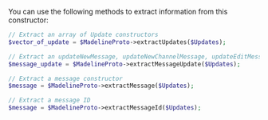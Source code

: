 You can use the following methods to extract information from this constructor:

```php
// Extract an array of Update constructors
$vector_of_update = $MadelineProto->extractUpdates($Updates);

// Extract an updateNewMessage, updateNewChannelMessage, updateEditMessage, updateEditChannelMessage constructor
$message_update = $MadelineProto->extractMessageUpdate($Updates);

// Extract a message constructor
$message = $MadelineProto->extractMessage($Updates);

// Extract a message ID
$message = $MadelineProto->extractMessageId($Updates);
```

